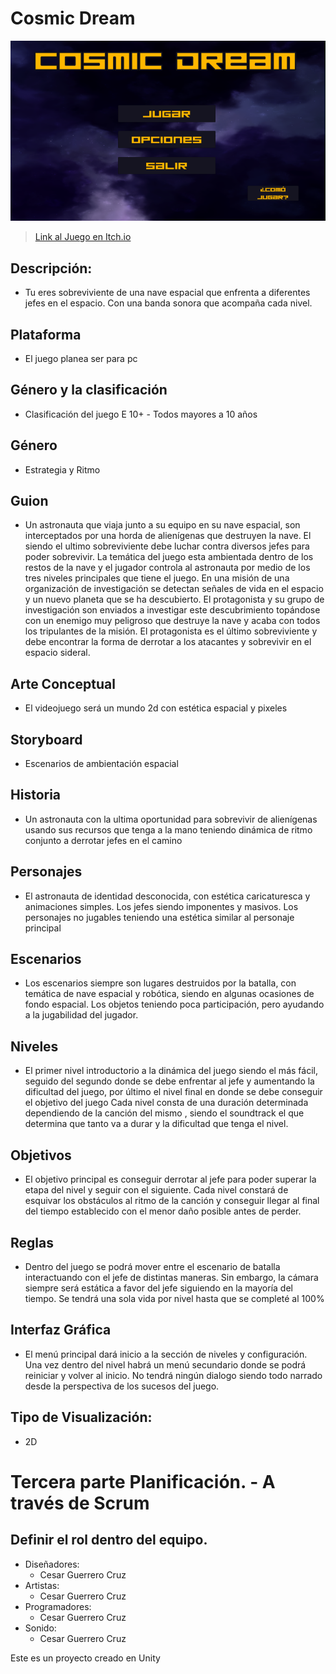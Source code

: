 # Cosmic Dream
 ![](https://github.com/C3sarCruz/Cosmic-Dream/blob/main/CosmicDream1.png)
> [Link al Juego en Itch.io](https://cesarcruz17.itch.io/cosmic-dream)
## Descripción: 
* Tu eres sobreviviente de una nave espacial que enfrenta a diferentes jefes en el espacio. Con una banda sonora que acompaña cada nivel.  

## Plataforma 
* El juego planea ser para pc  

## Género y la clasificación 
* Clasificación del juego 
  E 10+ - Todos mayores a 10 años

## Género 
* Estrategia y Ritmo 

## Guion 
* Un astronauta que viaja junto a su equipo en su nave espacial, son interceptados por una horda de alienígenas que destruyen la nave. El siendo el ultimo sobreviviente debe luchar contra diversos jefes para poder sobrevivir. La temática del juego esta ambientada dentro de los restos de la nave y el jugador controla al astronauta por medio de los tres niveles principales que tiene el juego. En una misión de una organización de investigación se detectan señales de vida en el espacio y un nuevo planeta que se ha descubierto. El protagonista y su grupo de investigación son enviados a investigar este descubrimiento topándose con un enemigo muy peligroso que destruye la nave y acaba con todos los tripulantes de la misión. El protagonista es el último sobreviviente y debe encontrar la forma de derrotar a los atacantes y sobrevivir en el espacio sideral. 

## Arte Conceptual 
* El videojuego será un mundo 2d con estética espacial y pixeles  

## Storyboard 
* Escenarios de ambientación espacial 
 
## Historia 
* Un astronauta con la ultima oportunidad para sobrevivir de alienígenas usando sus recursos que tenga a la mano teniendo dinámica de ritmo conjunto a derrotar jefes en el camino 

## Personajes 
* El astronauta de identidad desconocida, con estética caricaturesca y animaciones simples. Los jefes siendo imponentes y masivos. Los personajes no jugables teniendo una estética similar al personaje principal

  

## Escenarios 
* Los escenarios siempre son lugares destruidos por la batalla, con temática de nave espacial y robótica, siendo en algunas ocasiones de fondo espacial. Los objetos teniendo poca participación, pero ayudando a la jugabilidad del jugador. 

## Niveles 
* El primer nivel introductorio a la dinámica del juego siendo el más fácil, seguido del segundo donde se debe enfrentar al jefe y aumentando la dificultad del juego, por último el nivel final en donde se debe conseguir el objetivo del juego  Cada nivel consta de una duración determinada dependiendo de la canción del mismo , siendo el soundtrack el que determina que tanto va a durar y la dificultad que tenga el nivel.

## Objetivos 
* El objetivo principal es conseguir derrotar al jefe para poder superar la etapa del nivel y seguir con el siguiente. Cada nivel constará de esquivar los obstáculos al ritmo de la canción y conseguir llegar al final del tiempo establecido con el menor daño posible antes de perder.

## Reglas 
* Dentro del juego se podrá mover entre el escenario de batalla interactuando con el jefe de distintas maneras. Sin embargo, la cámara siempre será estática a favor del jefe siguiendo en la mayoría del tiempo. Se tendrá una sola vida por nivel hasta que se completé al 100% 

## Interfaz Gráfica 
* El menú principal dará inicio a la sección de niveles y configuración. Una vez dentro del nivel habrá un menú secundario donde se podrá reiniciar y volver al inicio. No tendrá ningún dialogo siendo todo narrado desde la perspectiva de los sucesos del juego. 

## Tipo de Visualización: 
* 2D 

# Tercera parte Planificación. - A través de Scrum 

## Definir el rol dentro del equipo. 
* Diseñadores:  
  * Cesar Guerrero Cruz 
* Artistas: 
  * Cesar Guerrero Cruz 
* Programadores: 
  * Cesar Guerrero Cruz 
* Sonido:
  * Cesar Guerrero Cruz 
 	 
Este es un proyecto creado en Unity
